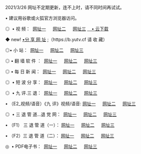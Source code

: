 <p>2021/3/26  网址不定期更新，连不上时，请不同时间再试试。
<p>• 建议用谷歌或火狐官方浏览器访问。
<p>◎  • 视 频： 
<a href="http://hgu.guitarhaven.com/" target="_blank">网址一</a> 　 
<a href="http://hso.guitarhaven.com/" target="_blank">网址二</a> 　 
<a href="http://hso.guitarhaven.com/b.html" target="_blank">网址三</a>
<a href="https://yadi.sk/d/d0sUeAOpal3njw" target="_blank">　• 云下载 </a></p>
<p>◆ new! <a href="http://hpl.guitarhaven.com/a.html">•分 享 网 址</a> ;（https://b.yutv.cf 请 收 藏） </p>

<p>◎•  小 站：  
<a href="http://hgu.guitarhaven.com/f.html" target="_blank">网址一</a> 　 
<a href="http://hso.guitarhaven.com/h.html" target="_blank">网址二</a> 　 
<a href="http://hso.guitarhaven.com/k/" target="_blank">网址三</a></p><p>

<p>◎  • 翻 墙 软 件 ：  
<a href="http://hgu.guitarhaven.com/ff/" target="_blank">网址一</a> 　 
<a href="http://hso.guitarhaven.com/s/read/a1_nd.html" target="_blank">网址二</a> 　 
<a href="http://hso.guitarhaven.com/ff/index.html" target="_blank">网址三</a></p>
<p>◎  • 每 日 新 闻：  
<a href="http://hgu.guitarhaven.com/day/" target="_blank">网址一</a> 　 
<a href="http://hso.guitarhaven.com/day/" target="_blank">网址二</a> 　 
<a href="http://hso.guitarhaven.com/day/index.html" target="_blank">网址三</a></p>
<p>◎   • 短 波 分 享：  
<a href="http://hgu.guitarhaven.com/h/" target="_blank">网址一</a> 　 
<a href="http://hso.guitarhaven.com/h/" target="_blank">网址二</a> 　 
<a href="http://hso.guitarhaven.com/h/index.html" target="_blank">网址三</a></p>
<p>◎   • 九 评.三 退：  
<a href="http://hgu.guitarhaven.com/t/" target="_blank">网址一</a> 　 
<a href="http://hso.guitarhaven.com/v2/index.html" target="_blank">网址二</a> 　 
<a href="http://hso.guitarhaven.com/tt/index.html" target="_blank">网址三</a> 　</p>
<p>  • （E2_视频/语音）《九 评》视频/语音: 
<a href="http://hgu.guitarhaven.com/7738.html" target="_blank">网址一</a> 　 
<a href="http://hso.guitarhaven.com/7614.html" target="_blank">网址二</a> 　 
<a href="http://hso.guitarhaven.com/7633.html" target="_blank">网址三</a></p>
<p>◎   • 三 退 管 道...退 党 网：  
<a href="http://hgu.guitarhaven.com/go/td1.html" target="_blank">网址一</a> 　 
<a href="http://hso.guitarhaven.com/go/td2.html" target="_blank">网址二</a> 　 
<a href="http://hso.guitarhaven.com/go/td3.html" target="_blank">网址三</a></p>
<p>  • （F1） 三 退 管 道（一）： 
<a href="http://hgu.guitarhaven.com/dd/" target="_blank">网址一</a> 　 
<a href="http://hso.guitarhaven.com/s/read/a1_tdx.html" target="_blank">网址二</a> 　 
<a href="http://hso.guitarhaven.com/dd/" target="_blank">网址三</a></p>
<p>  • （F2）三 退 管 道（二）： 
<a href="http://hso.guitarhaven.com/d/" target="_blank">网址一</a> 　 
<a href="http://hgu.guitarhaven.com/d/index.html" target="_blank">网址二</a> 　 
<a href="http://hso.guitarhaven.com/d/" target="_blank">网址三</a></p>
<p>◎   • PDF电子书：  
<a href="http://hgu.guitarhaven.com/p/" target="_blank">网址一</a> 　 
<a href="http://hso.guitarhaven.com/p/index.html" target="_blank">网址二</a> 　 
<a href="http://hso.guitarhaven.com/p/" target="_blank">网址三</a></p>

